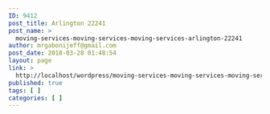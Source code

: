 ```yaml
---
ID: 9412
post_title: Arlington 22241
post_name: >
  moving-services-moving-services-moving-services-arlington-22241
author: mrgabonijeff@gmail.com
post_date: 2018-03-28 01:48:54
layout: page
link: >
  http://localhost/wordpress/moving-services-moving-services-moving-services-arlington-22241/
published: true
tags: [ ]
categories: [ ]
---
```

